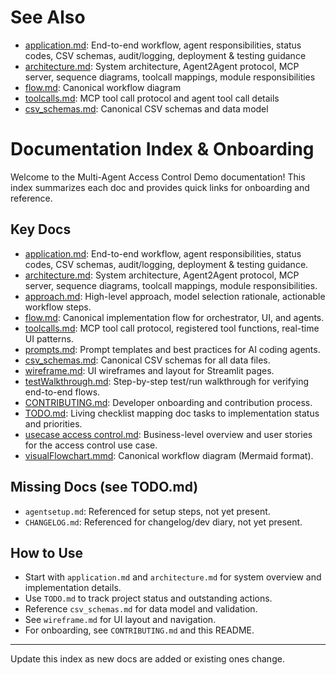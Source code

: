 
# See Also
- [application.md](application.md): End-to-end workflow, agent responsibilities, status codes, CSV schemas, audit/logging, deployment & testing guidance
- [architecture.md](architecture.md): System architecture, Agent2Agent protocol, MCP server, sequence diagrams, toolcall mappings, module responsibilities
- [flow.md](flow.md): Canonical workflow diagram
- [toolcalls.md](toolcalls.md): MCP tool call protocol and agent tool call details
- [csv_schemas.md](csv_schemas.md): Canonical CSV schemas and data model

# Documentation Index & Onboarding

Welcome to the Multi-Agent Access Control Demo documentation! This index summarizes each doc and provides quick links for onboarding and reference.

## Key Docs

- [application.md](application.md): End-to-end workflow, agent responsibilities, status codes, CSV schemas, audit/logging, deployment & testing guidance.
- [architecture.md](architecture.md): System architecture, Agent2Agent protocol, MCP server, sequence diagrams, toolcall mappings, module responsibilities.
- [approach.md](approach.md): High-level approach, model selection rationale, actionable workflow steps.
- [flow.md](flow.md): Canonical implementation flow for orchestrator, UI, and agents.
- [toolcalls.md](toolcalls.md): MCP tool call protocol, registered tool functions, real-time UI patterns.
- [prompts.md](prompts.md): Prompt templates and best practices for AI coding agents.
- [csv_schemas.md](csv_schemas.md): Canonical CSV schemas for all data files.
- [wireframe.md](wireframe.md): UI wireframes and layout for Streamlit pages.
- [testWalkthrough.md](testWalkthrough.md): Step-by-step test/run walkthrough for verifying end-to-end flows.
- [CONTRIBUTING.md](CONTRIBUTING.md): Developer onboarding and contribution process.
- [TODO.md](TODO.md): Living checklist mapping doc tasks to implementation status and priorities.
- [usecase access control.md](usecase%20access%20control.md): Business-level overview and user stories for the access control use case.
- [visualFlowchart.mmd](visualFlowchart.mmd): Canonical workflow diagram (Mermaid format).

## Missing Docs (see TODO.md)
- `agentsetup.md`: Referenced for setup steps, not yet present.
- `CHANGELOG.md`: Referenced for changelog/dev diary, not yet present.

## How to Use
- Start with `application.md` and `architecture.md` for system overview and implementation details.
- Use `TODO.md` to track project status and outstanding actions.
- Reference `csv_schemas.md` for data model and validation.
- See `wireframe.md` for UI layout and navigation.
- For onboarding, see `CONTRIBUTING.md` and this README.

---
Update this index as new docs are added or existing ones change.